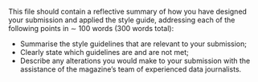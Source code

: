 This file should contain a reflective summary of how you have designed your submission and applied the style guide, addressing each of the following points in ∼ 100 words (300 words total):

- Summarise the style guidelines that are relevant to your submission;
- Clearly state which guidelines are and are not met;
- Describe any alterations you would make to your submission with the assistance of the magazine’s team of experienced data journalists.
